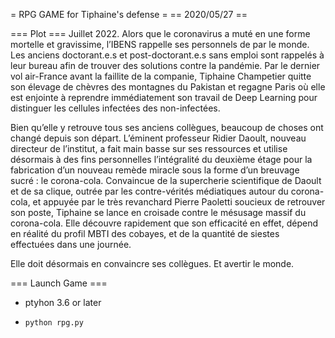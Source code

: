 = RPG GAME for Tiphaine's defense =
== 2020/05/27 ==

=== Plot ===
Juillet 2022. Alors que le coronavirus a muté en une forme mortelle et gravissime, 
l’IBENS rappelle ses personnels de par le monde. Les anciens doctorant.e.s et 
post-doctorant.e.s sans emploi sont rappelés à leur bureau afin de trouver des 
solutions contre la pandémie. Par le dernier vol air-France avant la faillite de 
la companie, Tiphaine Champetier quitte son élevage de chèvres des montagnes du 
Pakistan et regagne Paris où elle est enjointe à reprendre immédiatement son 
travail de Deep Learning pour distinguer les cellules infectées des non-infectées. 

Bien qu’elle y retrouve tous ses anciens collègues, beaucoup de choses ont changé 
depuis son départ. L’éminent professeur Ridier Daoult, nouveau directeur de 
l’institut, a fait main basse sur ses ressources et utilise désormais à des fins 
personnelles l’intégralité du deuxième étage pour la fabrication d’un nouveau 
remède miracle sous la forme d’un breuvage sucré : le corona-cola. Convaincue de 
la supercherie scientifique de Daoult et de sa clique, outrée par les contre-vérités 
médiatiques autour du corona-cola, et appuyée par le très revanchard Pierre Paoletti 
soucieux de retrouver son poste, Tiphaine se lance en croisade contre le  mésusage 
massif du corona-cola.  Elle découvre rapidement que son efficacité en effet, 
dépend en réalité du profil MBTI des cobayes, et de la quantité de siestes 
effectuées dans une journée.  

Elle doit désormais en convaincre ses collègues. Et avertir le monde.


=== Launch Game ===

* ptyhon 3.6 or later

* `python rpg.py`